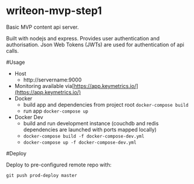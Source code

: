 writeon-mvp-step1
=================

Basic MVP content api server.  

Built with nodejs and express. Provides user authentication and authorisation. Json Web Tokens (JWTs) are used for authentication of api calls.

#Usage 

* Host
  * http://servername:9000
* Monitoring available via[https://app.keymetrics.io/](https://app.keymetrics.io/)
* Docker 
  * build app and dependencies from project root `docker-compose build`
  * run app `docker-compose up`
* Docker Dev
  * build and run development instance (couchdb and redis dependencies are launched with ports mapped locally)
  * `docker-compose build -f docker-compose-dev.yml`
  * `docker-compose up -f docker-compose-dev.yml`

#Deploy

Deploy to pre-configured remote repo with: 

```
git push prod-deploy master
```
